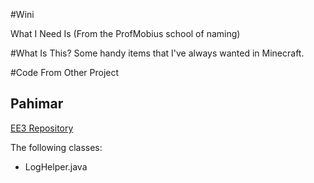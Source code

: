 #Wini

What I Need Is
(From the ProfMobius school of naming) 

#What Is This?
Some handy items that I've always wanted in Minecraft.

#Code From Other Project
## Pahimar
[EE3 Repository](https://github.com/pahimar/Equivalent-Exchange-3)

The following classes:

* LogHelper.java
